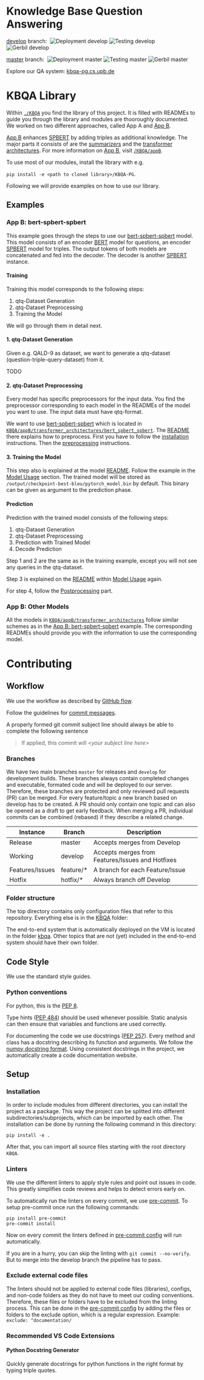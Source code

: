 # Knowledge Base Question Answering

[develop](../../tree/develop) branch:&nbsp;
![Deployment develop](https://github.com/dice-group/KBQA-PG/actions/workflows/deploy.yml/badge.svg?branch=develop)
![Testing develop](https://github.com/dice-group/KBQA-PG/actions/workflows/lint.yml/badge.svg?branch=develop)
![Gerbil develop](<https://img.shields.io/badge/dynamic/xml?color=informational&label=Gerbil%20F1&query=(//tr[1]/td[13]/text()[1])[1]&suffix=%&url=http://kbqa-pg.cs.upb.de/dev/gerbil/&link=http://kbqa-pg.cs.upb.de/dev/gerbil/>)

[master](../../tree/master) branch:&nbsp;
![Deployment master](https://github.com/dice-group/KBQA-PG/actions/workflows/deploy.yml/badge.svg?branch=master)
![Testing master](https://github.com/dice-group/KBQA-PG/actions/workflows/lint.yml/badge.svg?branch=master)
![Gerbil master](<https://img.shields.io/badge/dynamic/xml?color=informational&label=Gerbil%20F1&query=(//tr[1]/td[13]/text()[1])[1]&suffix=%&url=http://kbqa-pg.cs.upb.de/gerbil/&link=http://kbqa-pg.cs.upb.de/gerbil/>)

<!-- [![pre-commit.ci status](https://results.pre-commit.ci/badge/github/dice-group/KBQA-PG/develop.svg)](https://results.pre-commit.ci/latest/github/dice-group/KBQA-PG/develop) -->

Explore our QA system: [kbqa-pg.cs.upb.de](http://kbqa-pg.cs.upb.de/)

# KBQA Library

Within [`./KBQA`](KBQA) you find the library of this project. It is filled with READMEs to guide you through the library and
modules are thooroughly documented. We worked on two different approaches, called App A and [App B](KBQA/appB/README.md).

[App B](KBQA/appB/README.md) enhances [SPBERT](https://arxiv.org/abs/2106.09997) by adding
triples as additional knowledge. The major parts it consists of are the [summarizers](KBQA/appB/summarizers/README.md)
and the [transformer architectures](KBQA/appB/transformer_architectures/README.md). For more information on
[App B](KBQA/appB/README.md), visit [`/KBQA/appB`](KBQA/appB).

To use most of our modules, install the library with e.g.

`pip install -e <path to cloned library>/KBQA-PG`.

Following we will provide examples on how to use our library.

## Examples

### App B: bert-spbert-spbert

This example goes through the steps to use our
[bert-spbert-spbert](KBQA/appB/transformer_architectures/bert_spbert_spbert/README.md) model. This model consists of an
encoder [BERT](https://arxiv.org/abs/1810.04805) model for questions, an encoder
[SPBERT](https://arxiv.org/abs/2106.09997) model for triples. The output tokens of
both models are concatenated and fed into the decoder. The decoder is another
[SPBERT](https://arxiv.org/abs/2106.09997) instance.

#### Training

Training this model corresponds to the following steps:

1. qtq-Dataset Generation
2. qtq-Dataset Preprocessing
3. Training the Model

We will go through them in detail next.

#### 1. qtq-Dataset Generation

Given e.g. QALD-9 as dataset, we want to generate a qtq-dataset (question-triple-query-dataset) from it.

TODO

#### 2. qtq-Dataset Preprocessing

Every model has specific preprocessors for the input data. You find the preprocessor corresponding to each model in the
READMEs of the model you want to use. The input data must have qtq-format.

We want to use
[bert-spbert-spbert](KBQA/appB/transformer_architectures/bert_spbert_spbert/README.md) which is located in
[`KBQA/appB/transformer_architectures/bert_spbert_spbert`](KBQA/appB/transformer_architectures/bert_spbert_spbert).
The [README](KBQA/appB/transformer_architectures/bert_spbert_spbert/README.md) there explains how to preprocess. First
you have to follow the [installation](KBQA/appB/transformer_architectures/bert_spbert_spbert/README.md#installation)
instructions. Then the [preprocessing](KBQA/appB/transformer_architectures/bert_spbert_spbert/README.md#preprocessing)
instructions.

#### 3. Training the Model

This step also is explained at the model [README](KBQA/appB/transformer_architectures/bert_spbert_spbert/README.md).
Follow the example in the [Model Usage](KBQA/appB/transformer_architectures/bert_spbert_spbert/README.md#model-usage)
section. The trained model will be stored as `/output/checkpoint-best-bleu/pytorch_model.bin` by default. This binary
can be given as argument to the prediction phase.

#### Prediction

Prediction with the trained model consists of the following steps:

1. qtq-Dataset Generation
2. qtq-Dataset Preprocessing
3. Prediction with Trained Model
4. Decode Prediction

Step 1 and 2 are the same as in the training example, except you will not see any queries in the qtq-dataset.

Step 3 is explained on the [README](KBQA/appB/transformer_architectures/bert_spbert_spbert/README.md) within
[Model Usage](KBQA/appB/transformer_architectures/bert_spbert_spbert/README.md#model-usage) again.

For step 4, follow the [Postprocessing](KBQA/appB/transformer_architectures/bert_spbert_spbert/README.md#postprocessing)
part.

### App B: Other Models

All the models in [`KBQA/appB/transformer_architectures`](KBQA/appB/transformer_architectures/README.md) follow similar
schemes as in the [App B: bert-spbert-spbert](#app-b-bert-spbert-spbert) example. The corresponding READMEs should provide you with the information to use the corresponding model.

# Contributing

## Workflow

We use the workflow as described by [GitHub flow](https://docs.github.com/en/get-started/quickstart/github-flow).

Follow the guidelines for [commit messages](https://gist.github.com/robertpainsi/b632364184e70900af4ab688decf6f53).

A properly formed git commit subject line should always be able to complete the following sentence

> If applied, this commit will _\<your subject line here\>_

### Branches

We have two main branches `master` for releases and `develop` for development builds. These branches always contain completed changes and executable, formated code and will be deployed to our server. Therefore, these branches are protected and only reviewed pull requests (PR) can be merged. For every feature/topic a new branch based on develop has to be created. A PR should only contain one topic and can also be opened as a draft to get early feedback. When merging a PR, individual commits can be combined (rebased) if they describe a related change.

<table>
  <thead>
    <tr>
      <th>Instance</th>
      <th>Branch</th>
      <th>Description</th>
    </tr>
  </thead>
  <tbody>
    <tr>
      <td>Release</td>
      <td>master</td>
      <td>Accepts merges from Develop</td>
    </tr>
    <tr>
      <td>Working</td>
      <td>develop</td>
      <td>Accepts merges from Features/Issues and Hotfixes</td>
    </tr>
    <tr>
      <td>Features/Issues</td>
      <td>feature/*</td>
      <td>A branch for each Feature/Issue</td>
    </tr>
    <tr>
      <td>Hotfix</td>
      <td>hotfix/*</td>
      <td>Always branch off Develop</td>
    </tr>
  </tbody>
</table>

### Folder structure

The top directory contains only configuration files that refer to this repository. Everything else is in the [KBQA](/KBQA) folder:

The end-to-end system that is automatically deployed on the VM is located in the folder [kbqa](/KBQA/kbqa).
Other topics that are not (yet) included in the end-to-end system should have their own folder.

## Code Style

We use the standard style guides.

### Python conventions

For python, this is the [PEP 8](https://www.python.org/dev/peps/pep-0008/).

Type hints ([PEP 484](https://www.python.org/dev/peps/pep-0484/)) should be used whenever possible. Static analysis can then ensure that variables and functions are used correctly.

For documenting the code we use docstrings ([PEP 257](https://www.python.org/dev/peps/pep-0257/)). Every method and class has a docstring describing its function and arguments. We follow the [numpy docstring format](https://numpydoc.readthedocs.io/en/latest/format.html). Using consistent docstrings in the project, we automatically create a code documentation website.

## Setup

### Installation

In order to include modules from different directories, you can install the project as a package. This way the project can be splitted into different subdirectories/subprojects, which can be imported by each other. The installation can be done by running the following command in this directory:

```
pip install -e .
```

After that, you can import all source files starting with the root directory `KBQA`.

### Linters

We use the different linters to apply style rules and point out issues in code. This greatly simplifies code reviews and helps to detect errors early on.

To automatically run the linters on every commit, we use [pre-commit](https://pre-commit.com/). To setup pre-commit once run the following commands:

```
pip install pre-commit
pre-commit install
```

Now on every commit the linters defined in [pre-commit config](.pre-commit-config.yaml) will run automatically.

If you are in a hurry, you can skip the linting with `git commit --no-verify`.
But to merge into the develop branch the pipeline has to pass.

### Exclude external code files

The linters should not be applied to external code files (libraries), configs, and non-code folders as they do not have to meet our coding conventions. Therefore, these files or folders have to be excluded from the linting process. This can be done in the [pre-commit config](.pre-commit-config.yaml) by adding the files or folders to the exclude option, which is a regular expression.
Example: `exclude: ^documentation/`

### Recommended VS Code Extensions

#### Python Docstring Generator

Quickly generate docstrings for python functions in the right format by typing triple quotes.
